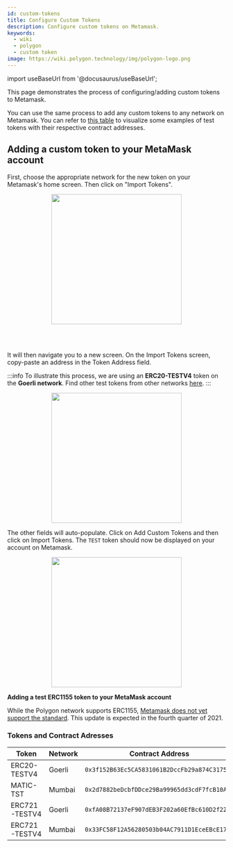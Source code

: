 ```yaml
---
id: custom-tokens
title: Configure Custom Tokens
description: Configure custom tokens on Metamask.
keywords:
  - wiki
  - polygon
  - custom token
image: https://wiki.polygon.technology/img/polygon-logo.png
---
```


import useBaseUrl from '@docusaurus/useBaseUrl';

This page demonstrates the process of configuring/adding custom tokens to Metamask.

You can use the same process to add any custom tokens to any network on Metamask. You can refer to [this table](#tokens-and-contract-adresses) to visualize some examples of test tokens with their respective contract addresses.

## Adding a custom token to your MetaMask account

First, choose the appropriate network for the new token on your Metamask's home screen. Then click on "Import Tokens".

<div align="center">
<img width="300" src={useBaseUrl("img/metamask/develop/add-test-token.png")} />
</div>

<br></br>

It will then navigate you to a new screen. On the Import Tokens screen, copy-paste an address in the Token Address field.

:::info
To illustrate this process, we are using an **ERC20-TESTV4** token on the **Goerli network**. Find other test tokens from other networks [<ins>here</ins>](#tokens-and-contract-adresses).
:::

<div align="center">
<img width="300" src={useBaseUrl("img/metamask/develop/token-contract-address.png")} />
</div>

The other fields will auto-populate. Click on Add Custom Tokens and then click on Import Tokens. The `TEST` token should now be displayed on your account on Metamask.

<div align="center">
<img width="300" src={useBaseUrl("img/metamask/develop/added-token.png")} />
</div>

**Adding a test ERC1155 token to your MetaMask account**

While the Polygon network supports ERC1155, [Metamask does not yet support the standard](https://metamask.zendesk.com/hc/en-us/articles/360058488651-Does-MetaMask-support-ERC-1155-). This update is expected in the fourth quarter of 2021.

### Tokens and Contract Adresses

| Token         | Network | Contract Address                             |
|---------------|---------|----------------------------------------------|
| ERC20-TESTV4  | Goerli  | `0x3f152B63Ec5CA5831061B2DccFb29a874C317502` |
| MATIC-TST     | Mumbai  | `0x2d7882beDcbfDDce29Ba99965dd3cdF7fcB10A1e` |
| ERC721-TESTV4 | Goerli  | `0xfA08B72137eF907dEB3F202a60EfBc610D2f224b` |
| ERC721-TESTV4 | Mumbai  | `0x33FC58F12A56280503b04AC7911D1EceEBcE179c` |